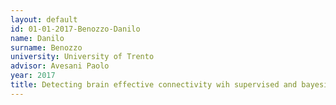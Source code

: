 ```yaml
---
layout: default 
id: 01-01-2017-Benozzo-Danilo
name: Danilo
surname: Benozzo
university: University of Trento
advisor: Avesani Paolo
year: 2017
title: Detecting brain effective connectivity wih supervised and bayesian methods 
---
```

